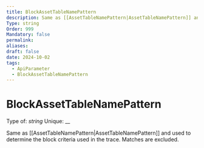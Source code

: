 ```yaml
---
title: BlockAssetTableNamePattern
description: Same as [[AssetTableNamePattern|AssetTableNamePattern]] and used to determine the block criteria used in the trace. Matches are excluded.
Type: string
Order: 999
Mandatory: false
permalink: 
aliases: 
draft: false
date: 2024-10-02
tags:
  - ApiParameter
  - BlockAssetTableNamePattern
---
```

# BlockAssetTableNamePattern

Type of: _string_
Unique: __

Same as [[AssetTableNamePattern|AssetTableNamePattern]] and used to determine the block criteria used in the trace. Matches are excluded.
